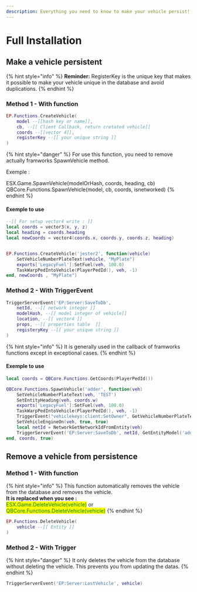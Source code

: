 ```yaml
---
description: Everything you need to know to make your vehicle persist!
---
```


# Full Installation

## Make a vehicle persistent

{% hint style="info" %}
**Reminder:** RegisterKey is the unique key that makes it possible to make your vehicle unique in the database and avoid duplications.
{% endhint %}

### Method 1 - With function

```lua
EP.Functions.CreateVehicle(
    model --[[hash key or name]],
    cb, --[[ Client Callback, return cretated vehicle]]
    coords --[[vector 4]],
    registerKey --[[ your unique string ]]
)
```

{% hint style="danger" %}
For use this function, you need to remove actually framworks SpawnVehicle method.

Exemple :&#x20;

ESX.Game.SpawnVehicle(modelOrHash, coords, heading, cb)\
QBCore.Functions.SpawnVehicle(model, cb, coords, isnetworked)
{% endhint %}

#### Exemple to use

```lua
--[[ For setup vector4 write : ]]
local coords = vector3(x, y, z)
local heading = coords.heading
local newCoords = vector4(coords.x, coords.y, coords.z, heading)


EP.Functions.CreateVehicle('jester2', function(vehicle)
    SetVehicleNumberPlateText(vehicle, "MyPlate")
    exports['LegacyFuel']:SetFuel(veh, 100.0)
    TaskWarpPedIntoVehicle(PlayerPedId(), veh, -1)
end, newCoords , "MyPlate")
```

### Method 2 - With TriggerEvent

```lua
TriggerServerEvent('EP:Server:SaveToDb',
    netId, --[[ network integer ]]
    modelHash, --[[ model integer of vehicle]]
    location, --[[ vector4 ]]
    props, --[[ properties table  ]]
    registeryKey --[[ your unique string ]]
)
```

{% hint style="info" %}
It is generally used in the callback of framworks functions except in exceptional cases.
{% endhint %}

#### Exemple to use

```lua
local coords = QBCore.Functions.GetCoords(PlayerPedId())

QBCore.Functions.SpawnVehicle('adder', function(veh)
    SetVehicleNumberPlateText(veh, 'TEST')
    SetEntityHeading(veh, coords.w)
    exports['LegacyFuel']:SetFuel(veh, 100.0)
    TaskWarpPedIntoVehicle(PlayerPedId(), veh, -1)
    TriggerEvent("vehiclekeys:client:SetOwner", GetVehicleNumberPlateText(veh))
    SetVehicleEngineOn(veh, true, true)
    local netId = NetworkGetNetworkIdFromEntity(veh)
    TriggerServerEvent('EP:Server:SaveToDb', netId, GetEntityModel('adder'), coords, {}, 'TEST')
end, coords, true)
```

## Remove a vehicle from persistence

### Method 1 - With function

{% hint style="info" %}
This function automatically removes the vehicle from the database and removes the vehicle.\
**It is replaced when you see :**\
<mark style="color:green;">ESX.Game.DeleteVehicle(vehicle)</mark> or <mark style="color:green;">QBCore.Functions.DeleteVehicle(vehicle)</mark>
{% endhint %}

```lua
EP.Functions.DeleteVehicle(
    vehicle --[[ Entity ]]
)
```

### Method 2 - With Trigger

{% hint style="danger" %}
It only deletes the vehicle from the database without deleting the vehicle. This prevents you from updating the datas.
{% endhint %}

```lua
TriggerServerEvent('EP:Server:LostVehicle', vehicle)
```

